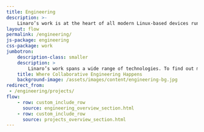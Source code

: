 ```yaml
---
title: Engineering
description: >-
    Linaro’s work is at the heart of all modern Linux-based devices running on Arm processors, including Android smartphones and tablets. As markets for Arm processors develop, new opportunities for collaborative engineering are created around Linux and other open source operating systems. This has resulted in Linaro’s collaborative engineering spanning a wide range of technologies. To find out more about what work we do in each vertical, click on the relevant icon.
layout: flow
permalink: /engineering/
js-package: engineering
css-package: work
jumbotron:
    description-class: smaller
    description: >
        Linaro’s work spans a wide range of technologies. To find out more about what work we do in each vertical, click on the relevant icon below.
    title: Where Collaborative Engineering Happens
    background-image: /assets/images/content/engineering-bg.jpg
redirect_from:
 - /engineering/projects/
flow:
    - row: custom_include_row
      source: engineering_overview_section.html
    - row: custom_include_row
      source: projects_overview_section.html
---
```

